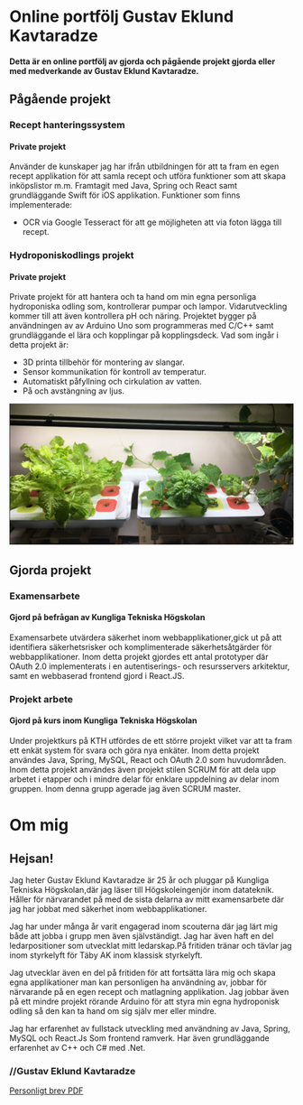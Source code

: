 # Online portfölj Gustav Eklund Kavtaradze
#### Detta är en online portfölj av gjorda och pågående projekt gjorda eller med medverkande av Gustav Eklund Kavtaradze.

## Pågående projekt 

### Recept hanteringssystem
#### Private projekt
Använder de kunskaper jag har ifrån utbildningen för att ta fram en egen recept applikation för att samla recept och utföra funktioner som att skapa inköpslistor m.m. Framtagit med Java, Spring och React samt grundläggande Swift för iOS applikation.
Funktioner som finns implementerade:
* OCR via Google Tesseract för att ge möjligheten att via foton lägga till recept. 


### Hydroponiskodlings projekt
#### Private projekt
Private projekt för att hantera och ta hand om min egna personliga hydroponiska odling som, kontrollerar pumpar och lampor. Vidarutveckling kommer till att även kontrollera pH och näring. Projektet bygger på användningen av av Arduino Uno som programmeras med C/C++ samt grundläggande el lära och kopplingar på kopplingsdeck.
Vad som ingår i detta projekt är:

* 3D printa tillbehör för montering av slangar.
* Sensor kommunikation för kontroll av temperatur.
* Automatiskt påfyllning och cirkulation av vatten.
* På och avstängning av ljus. 

![](/images/small-hydro-pic.jpg)

## Gjorda projekt

### Examensarbete
#### Gjord på befrågan av Kungliga Tekniska Högskolan
Examensarbete utvärdera säkerhet inom webbapplikationer,gick ut på att identifiera säkerhetsrisker och komplimenterade säkerhetsåtgärder för webbapplikationer. 
Inom detta projekt gjordes ett antal prototyper där OAuth 2.0 implementerats i en autentiserings- och resursservers arkitektur, samt en webbaserad frontend gjord i React.JS.


### Projekt arbete
#### Gjord på kurs inom Kungliga Tekniska Högskolan
Under projektkurs på KTH utfördes de ett större projekt vilket var att ta fram ett enkät system för svara och göra nya enkäter. Inom detta projekt användes Java, Spring, MySQL, React och OAuth 2.0 som huvudområden.
Inom detta projekt användes även projekt stilen SCRUM för att dela upp arbetet i etapper och i mindre delar för enklare uppdelning av delar inom gruppen. Inom denna grupp agerade jag även SCRUM master. 


# Om mig
## Hejsan!

Jag heter Gustav Eklund Kavtaradze är 25 år och pluggar på Kungliga Tekniska Högskolan,där jag läser till Högskoleingenjör inom datateknik. 
Håller för närvarandet på med de sista delarna av mitt examensarbete där jag har jobbat med säkerhet inom webbapplikationer.

Jag har under många år varit engagerad inom scouterna där jag lärt mig både att jobba i grupp men även självständigt. Jag har även haft en del ledarpositioner som utvecklat mitt ledarskap.På fritiden tränar och tävlar jag inom styrkelyft för Täby AK inom klassisk styrkelyft. 

Jag utvecklar även en del på fritiden för att fortsätta lära mig och skapa egna applikationer man kan personligen ha användning av, jobbar för närvarande på en egen recept och matlagning applikation. Jag jobbar även på ett mindre projekt rörande Arduino för att styra min egna hydroponisk odling så den kan ta hand om sig själv mer eller mindre. 

Jag har erfarenhet av fullstack utveckling med användning av Java, Spring, MySQL och React.Js Som frontend ramverk. Har även grundläggande erfarenhet av C++ och C# med .Net. 
### //Gustav Eklund Kavtaradze
[Personligt brev PDF](/images/Personligtbrev_G_Kavtaradze_github.pdf)









